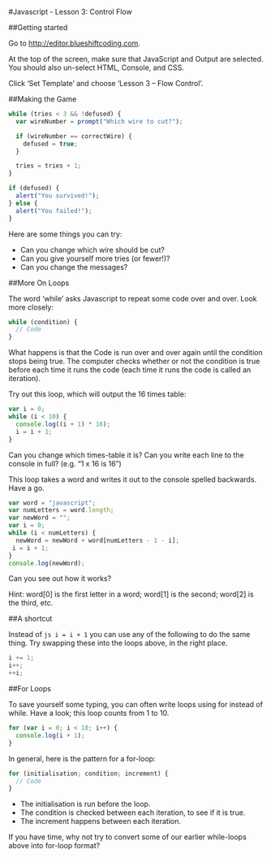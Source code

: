 #Javascript - Lesson 3: Control Flow

##Getting started

Go to http://editor.blueshiftcoding.com.

At the top of the screen, make sure that JavaScript and Output are selected.  You should also un-select HTML, Console, and CSS.

Click ‘Set Template’ and choose ‘Lesson 3 – Flow Control’.

##Making the Game

```js
while (tries < 3 && !defused) {
  var wireNumber = prompt("Which wire to cut?");

  if (wireNumber == correctWire) {
    defused = true;
  }

  tries = tries + 1;
}

if (defused) {
  alert("You survived!");
} else {
  alert("You failed!");
}
```
Here are some things you can try:
- Can you change which wire should be cut?
- Can you give yourself more tries (or fewer!)?
- Can you change the messages?

##More On Loops

The word ‘while’ asks Javascript to repeat some code over and over.  Look more closely:

```js
while (condition) {
  // Code
}
```
What happens is that the Code is run over and over again until the condition stops being true.  The computer checks whether or not the condition is true before each time it runs the code (each time it runs the code is called an iteration).

Try out this loop, which will output the 16 times table:

```js
var i = 0;
while (i < 10) {
  console.log((i + 1) * 16);
  i = i + 1;
}
```

Can you change which times-table it is?
Can you write each line to the console in full?  (e.g. “1 x 16 is 16”)

This loop takes a word and writes it out to the console spelled backwards. Have a go.

```js
var word = "javascript";
var numLetters = word.length;
var newWord = "";
var i = 0;
while (i < numLetters) {
  newWord = newWord + word[numLetters - 1 - i];
 i = i + 1;
}
console.log(newWord);
```

Can you see out how it works?

Hint: word[0] is the first letter in a word; word[1] is the second; word[2] is the third, etc.

##A shortcut

Instead of ```js i = i + 1``` you can use any of the following to do the same thing.  Try swapping these into the loops above, in the right place.

```js
i += 1;
i++;
++i;
```
##For Loops

To save yourself some typing, you can often write loops using for instead of while.  Have a look; this loop counts from 1 to 10.

```js
for (var i = 0; i < 10; i++) {
  console.log(i + 1);
}
```
In general, here is the pattern for a for-loop:

```js
for (initialisation; condition; increment) {
  // Code
}
```
- The initialisation is run before the loop.
- The condition is checked between each iteration, to see if it is true.
- The increment happens between each iteration.

If you have time, why not try to convert some of our earlier while-loops above into for-loop format?


